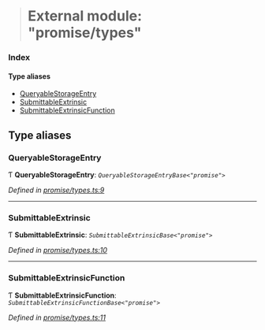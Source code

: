 > # External module: "promise/types"

### Index

#### Type aliases

* [QueryableStorageEntry](_promise_types_.md#queryablestorageentry)
* [SubmittableExtrinsic](_promise_types_.md#submittableextrinsic)
* [SubmittableExtrinsicFunction](_promise_types_.md#submittableextrinsicfunction)

## Type aliases

###  QueryableStorageEntry

Ƭ **QueryableStorageEntry**: *`QueryableStorageEntryBase<"promise">`*

*Defined in [promise/types.ts:9](https://github.com/polkadot-js/api/blob/51a7263/packages/api/src/promise/types.ts#L9)*

___

###  SubmittableExtrinsic

Ƭ **SubmittableExtrinsic**: *`SubmittableExtrinsicBase<"promise">`*

*Defined in [promise/types.ts:10](https://github.com/polkadot-js/api/blob/51a7263/packages/api/src/promise/types.ts#L10)*

___

###  SubmittableExtrinsicFunction

Ƭ **SubmittableExtrinsicFunction**: *`SubmittableExtrinsicFunctionBase<"promise">`*

*Defined in [promise/types.ts:11](https://github.com/polkadot-js/api/blob/51a7263/packages/api/src/promise/types.ts#L11)*